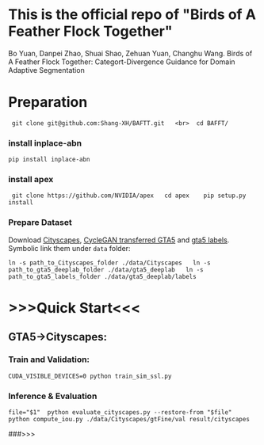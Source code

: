 # This is the official repo of "Birds of A Feather Flock Together"

Bo Yuan, Danpei Zhao, Shuai Shao, Zehuan Yuan, Changhu Wang. Birds of A Feather Flock Together: Categort-Divergence Guidance for Domain Adaptive Segmentation



# Preparation

`` 
git clone git@github.com:Shang-XH/BAFTT.git   <br> 
cd BAFFT/  
``

### install inplace-abn
``
pip install inplace-abn
``

### install apex

`` 
git clone https://github.com/NVIDIA/apex  
cd apex   
pip setup.py install 
``

### Prepare Dataset

Download [Cityscapes](https://www.cityscapes-dataset.com/), [CycleGAN transferred GTA5](https://drive.google.com/open?id=1OBvYVz2ND4ipdfnkhSaseT8yu2ru5n5l) and [gta5 labels](https://drive.google.com/file/d/11E42F_4InoZTnoATi-Ob1yEHfz7lfZWg/view?usp=sharing). Symbolic link them under ``data`` folder: 

``
ln -s path_to_Cityscapes_folder ./data/Cityscapes  
ln -s path_to_gta5_deeplab_folder ./data/gta5_deeplab  
ln -s path_to_gta5_labels_folder ./data/gta5_deeplab/labels  
``



# >>>Quick Start<<<
## GTA5→Cityscapes:
### Train and Validation: 

``
CUDA_VISIBLE_DEVICES=0 python train_sim_ssl.py 
``


### Inference & Evaluation

``
file="$1" 
python evaluate_cityscapes.py --restore-from "$file" 
python compute_iou.py ./data/Cityscapes/gtFine/val result/cityscapes
``

###>>> 

